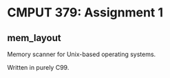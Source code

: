 # CMPUT 379: Assignment 1

## mem_layout

Memory scanner for Unix-based operating systems.

Written in purely C99.